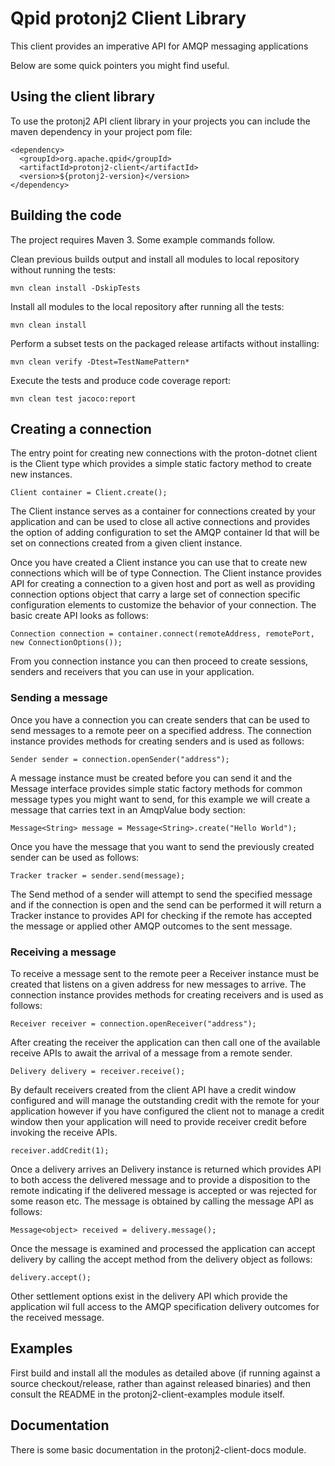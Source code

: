 # Qpid protonj2 Client Library

This client provides an imperative API for AMQP messaging applications

Below are some quick pointers you might find useful.

## Using the client library

To use the protonj2 API client library in your projects you can include the maven
dependency in your project pom file:

    <dependency>
      <groupId>org.apache.qpid</groupId>
      <artifactId>protonj2-client</artifactId>
      <version>${protonj2-version}</version>
    </dependency>

## Building the code

The project requires Maven 3. Some example commands follow.

Clean previous builds output and install all modules to local repository without
running the tests:

    mvn clean install -DskipTests

Install all modules to the local repository after running all the tests:

    mvn clean install

Perform a subset tests on the packaged release artifacts without
installing:

    mvn clean verify -Dtest=TestNamePattern*

Execute the tests and produce code coverage report:

    mvn clean test jacoco:report

## Creating a connection

The entry point for creating new connections with the proton-dotnet client is the Client
type which provides a simple static factory method to create new instances.

    Client container = Client.create();

The Client instance serves as a container for connections created by your application and
can be used to close all active connections and provides the option of adding configuration
to set the AMQP container Id that will be set on connections created from a given client
instance.

Once you have created a Client instance you can use that to create new connections which
will be of type Connection. The Client instance provides API for creating a connection
to a given host and port as well as providing connection options object that carry a large
set of connection specific configuration elements to customize the behavior of your connection.
The basic create API looks as follows:

    Connection connection = container.connect(remoteAddress, remotePort, new ConnectionOptions());

From you connection instance you can then proceed to create sessions, senders and receivers that
you can use in your application.

### Sending a message

Once you have a connection you can create senders that can be used to send messages to a remote
peer on a specified address. The connection instance provides methods for creating senders and
is used as follows:

    Sender sender = connection.openSender("address");

A message instance must be created before you can send it and the Message interface provides
simple static factory methods for common message types you might want to send, for this example
we will create a message that carries text in an AmqpValue body section:

    Message<String> message = Message<String>.create("Hello World");

Once you have the message that you want to send the previously created sender can be used as
follows:

    Tracker tracker = sender.send(message);

The Send method of a sender will attempt to send the specified message and if the connection
is open and the send can be performed it will return a Tracker instance to provides API for
checking if the remote has accepted the message or applied other AMQP outcomes to the sent
message.

### Receiving a message

To receive a message sent to the remote peer a Receiver instance must be created that listens
on a given address for new messages to arrive. The connection instance provides methods for
creating receivers and is used as follows:

    Receiver receiver = connection.openReceiver("address");

After creating the receiver the application can then call one of the available receive APIs to
await the arrival of a message from a remote sender.

    Delivery delivery = receiver.receive();

By default receivers created from the client API have a credit window configured and will
manage the outstanding credit with the remote for your application however if you have
configured the client not to manage a credit window then your application will need to
provide receiver credit before invoking the receive APIs.

    receiver.addCredit(1);

Once a delivery arrives an Delivery instance is returned which provides API to both access
the delivered message and to provide a disposition to the remote indicating if the delivered
message is accepted or was rejected for some reason etc. The message is obtained by calling
the message API as follows:

    Message<object> received = delivery.message();

Once the message is examined and processed the application can accept delivery by calling
the accept method from the delivery object as follows:

    delivery.accept();

Other settlement options exist in the delivery API which provide the application wil full
access to the AMQP specification delivery outcomes for the received message.

## Examples

First build and install all the modules as detailed above (if running against
a source checkout/release, rather than against released binaries) and then
consult the README in the protonj2-client-examples module itself.

## Documentation

There is some basic documentation in the protonj2-client-docs module.

